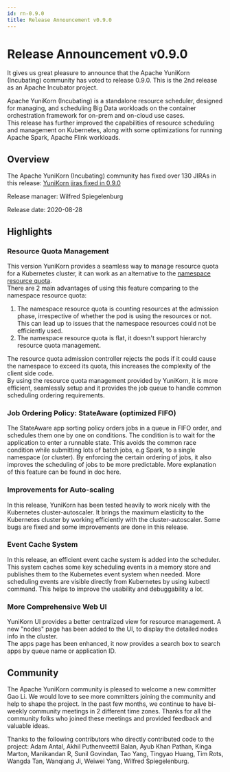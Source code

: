 ```yaml
---
id: rn-0.9.0
title: Release Announcement v0.9.0
---
```


<!--
Licensed to the Apache Software Foundation (ASF) under one
or more contributor license agreements.  See the NOTICE file
distributed with this work for additional information
regarding copyright ownership.  The ASF licenses this file
to you under the Apache License, Version 2.0 (the
"License"); you may not use this file except in compliance
with the License.  You may obtain a copy of the License at

  http://www.apache.org/licenses/LICENSE-2.0

Unless required by applicable law or agreed to in writing,
software distributed under the License is distributed on an
"AS IS" BASIS, WITHOUT WARRANTIES OR CONDITIONS OF ANY
KIND, either express or implied.  See the License for the
specific language governing permissions and limitations
under the License.
-->
# Release Announcement v0.9.0
It gives us great pleasure to announce that the Apache YuniKorn (Incubating) community has voted to release 0.9.0. This is the 2nd release as an Apache Incubator project.

Apache YuniKorn (Incubating) is a standalone resource scheduler, designed for managing, and scheduling Big Data workloads on the container orchestration framework for on-prem and on-cloud use cases.  
This release has further improved the capabilities of resource scheduling and management on Kubernetes, along with some optimizations for running Apache Spark, Apache Flink workloads.

## Overview
The Apache YuniKorn (Incubating) community has fixed over 130 JIRAs in this release: [YuniKorn jiras fixed in 0.9.0](https://issues.apache.org/jira/issues/?filter=12348947)

Release manager: Wilfred Spiegelenburg

Release date: 2020-08-28

## Highlights
### Resource Quota Management
This version YuniKorn provides a seamless way to manage resource quota for a Kubernetes cluster, it can work as an alternative to the [namespace resource quota](https://kubernetes.io/docs/concepts/policy/resource-quotas/).    
There are 2 main advantages of using this feature comparing to the namespace resource quota:
1. The namespace resource quota is counting resources at the admission phase, irrespective of whether the pod is using the resources or not. This can lead up to issues that the namespace resources could not be efficiently used.
1. The namespace resource quota is flat, it doesn't support hierarchy resource quota management.

The resource quota admission controller rejects the pods if it could cause the namespace to exceed its quota, this increases the complexity of the client side code.  
By using the resource quota management provided by YuniKorn, it is more efficient, seamlessly setup and it provides the job queue to handle common scheduling ordering requirements.

### Job Ordering Policy: StateAware (optimized FIFO)
The StateAware app sorting policy orders jobs in a queue in FIFO order, and schedules them one by one on conditions. The condition is to wait for the application to enter a runnable state. This avoids the common race condition while submitting lots of batch jobs, e.g Spark, to a single namespace (or cluster). By enforcing the certain ordering of jobs, it also improves the scheduling of jobs to be more predictable. More explanation of this feature can be found in doc here.

### Improvements for Auto-scaling
In this release, YuniKorn has been tested heavily to work nicely with the Kubernetes cluster-autoscaler. It brings the maximum elasticity to the Kubernetes cluster by working efficiently with the cluster-autoscaler. Some bugs are fixed and some improvements are done in this release.

### Event Cache System
In this release, an efficient event cache system is added into the scheduler. This system caches some key scheduling events in a memory store and publishes them to the Kubernetes event system when needed. More scheduling events are visible directly from Kubernetes by using kubectl command. This helps to improve the usability and debuggability a lot.

### More Comprehensive Web UI
YuniKorn UI provides a better centralized view for resource management. A new "nodes" page has been added to the UI, to display the detailed nodes info in the cluster.  
The apps page has been enhanced, it now provides a search box to search apps by queue name or application ID.

## Community
The Apache YuniKorn community is pleased to welcome a new committer Gao Li. We would love to see more committers joining the community and help to shape the project. In the past few months, we continue to have bi-weekly community meetings in 2 different time zones. Thanks for all the community folks who joined these meetings and provided feedback and valuable ideas.

Thanks to the following contributors who directly contributed code to the project: Adam Antal, Akhil Puthenveettil Balan, Ayub Khan Pathan, Kinga Marton, Manikandan R, Sunil Govindan, Tao Yang, Tingyao Huang, Tim Rots, Wangda Tan, Wanqiang Ji, Weiwei Yang, Wilfred Spiegelenburg.
